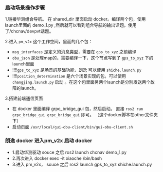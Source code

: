 ### 启动场景操作步骤

1.链接华测组合导航。 在 shared_dir 里面启动 docker。编译两个包，使用launch里面的 demo_1.py ,然后就可以看到组合导航的输出话题。使用了/chcnav/devpvt话题。  

2.进入 `pm_v2x` 这个工作空间，里面的几个包：
-  `msg_interfaces` 是定义的消息类型，需要在  `gps_to_xyz` 之前编译 
-  `obu_json` 是处理map的，需要编译一下，这个节点写到了 `gps_to_xyz` 下的launch里面
-  !!!!`gps_to_xyz` 是场景的基础功能，朗逸 可以使用 `shiche.launch.py` 
-  !!!!`position_determination` 是六个场景实现的包，可以使用 `changjing.launch.py` 启动  。在这个包里面另两个launch是分别发送两个故障的launch。
  
3.搭建前端通信页面
- 在 docker 里面编译 grpc_bridge_gui 包，然后启动。 直接 `ros2 run grpc_bridge_gui grpc_bridge_gui` 即可。 （这个docker脚本在other文件夹下）
- 启动页面 `/usr/local/gui-obu-client/bin/gui-obu-client.sh` 


### 朗逸 docker 进入pm_v2x 启动 docker 
- 1.启动华测驱动 souce 之后 ros2 launch chcnav demo_1.py
- 2.再次进入 docker exec -it xiaoche /bin/bash 
- 3.进入 pm_v2x， souce 之后 ros2 launch gps_to_xyz shiche.launch.py
